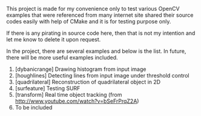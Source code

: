 This project is made for my convenience only to test various OpenCV examples that were referenced from many internet site shared their source codes easily with help of CMake and it is for testing purpose only.

If there is any pirating in source code here, then that is not my intention and let me know to delete it upon request.

In the project, there are several examples and below is the list.
In future, there will be more useful examples included.

1. [dybanicrange] 	Drawing histogram from input image
2. [houghlines]		Detecting lines from input image under threshold control
3. [quadrilateral]	Reconstruction of quadrilateral object in 2D
4. [surfeature]		Testing SURF
5. [transform]		Real time object tracking (from http://www.youtube.com/watch?v=bSeFrPrqZ2A)
6. To be included